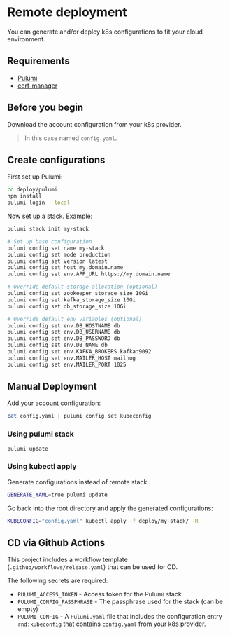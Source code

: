 # Remote deployment

You can generate and/or deploy k8s configurations to fit your cloud environment.

## Requirements

* [Pulumi](https://www.pulumi.com/docs/get-started/install/)
* [cert-manager](https://cert-manager.io/docs/installation/kubectl/)

## Before you begin

Download the account configuration from your k8s provider.

> In this case named `config.yaml`.

## Create configurations

First set up Pulumi:

```bash
cd deploy/pulumi
npm install
pulumi login --local
```

Now set up a stack. Example:

```bash
pulumi stack init my-stack

# Set up base configuration
pulumi config set name my-stack
pulumi config set mode production
pulumi config set version latest
pulumi config set host my.domain.name
pulumi config set env.APP_URL https://my.domain.name

# Override default storage allocation (optional)
pulumi config set zookeeper_storage_size 10Gi
pulumi config set kafka_storage_size 10Gi
pulumi config set db_storage_size 10Gi

# Override default env variables (optional)
pulumi config set env.DB_HOSTNAME db
pulumi config set env.DB_USERNAME db
pulumi config set env.DB_PASSWORD db
pulumi config set env.DB_NAME db
pulumi config set env.KAFKA_BROKERS kafka:9092
pulumi config set env.MAILER_HOST mailhog
pulumi config set env.MAILER_PORT 1025
```

## Manual Deployment

Add your account configuration:

```bash
cat config.yaml | pulumi config set kubeconfig
```

### Using pulumi stack

```bash
pulumi update
```

### Using kubectl apply

Generate configurations instead of remote stack:

```bash
GENERATE_YAML=true pulumi update
```

Go back into the root directory and apply the generated configurations:

```bash
KUBECONFIG="config.yaml" kubectl apply -f deploy/my-stack/ -R
```

## CD via Github Actions

This project includes a workflow template (`.github/workflows/release.yaml`) that can be used for CD.

The following secrets are required:

* `PULUMI_ACCESS_TOKEN` - Access token for the Pulumi stack
* `PULUMI_CONFIG_PASSPHRASE` - The passphrase used for the stack (can be empty)
* `PULUMI_CONFIG` - A `Pulumi.yaml` file that includes the configuration entry `rnd:kubeconfig` that contains `config.yaml` from your k8s provider.
